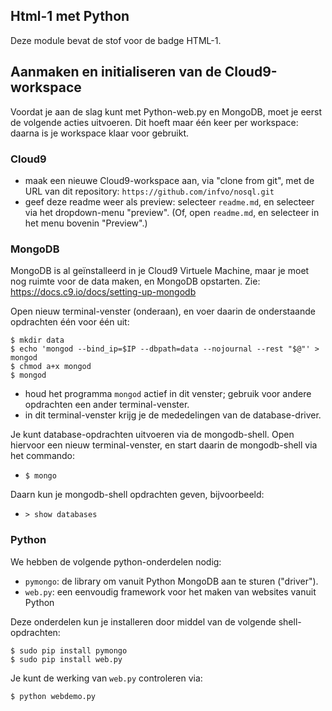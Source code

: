 ## Html-1 met Python

Deze module bevat de stof voor de badge HTML-1.

## Aanmaken en initialiseren van de Cloud9-workspace

Voordat je aan de slag kunt met Python-web.py en MongoDB, moet je eerst de volgende acties uitvoeren. Dit hoeft maar één keer per workspace: daarna is je workspace klaar voor gebruikt.

### Cloud9

* maak een nieuwe Cloud9-workspace aan, via "clone from git", met de URL van dit repository: `https://github.com/infvo/nosql.git`
* geef deze readme weer als preview: selecteer `readme.md`, en selecteer via het dropdown-menu "preview". (Of, open `readme.md`, en selecteer in het menu bovenin "Preview".)

### MongoDB

MongoDB is al geïnstalleerd in je Cloud9 Virtuele Machine, maar je moet nog ruimte voor de data maken, en MongoDB opstarten. Zie: https://docs.c9.io/docs/setting-up-mongodb

Open nieuw terminal-venster (onderaan), en voer daarin de onderstaande opdrachten één voor één uit:

```shell
$ mkdir data
$ echo 'mongod --bind_ip=$IP --dbpath=data --nojournal --rest "$@"' > mongod
$ chmod a+x mongod
$ mongod
```

* houd het programma `mongod` actief in dit venster; gebruik voor andere opdrachten een ander terminal-venster.
* in dit terminal-venster krijg je de mededelingen van de database-driver.

Je kunt database-opdrachten uitvoeren via de mongodb-shell. Open hiervoor een nieuw terminal-venster, en start daarin de mongodb-shell via het commando: 

* `$ mongo`

Daarn kun je mongodb-shell opdrachten geven, bijvoorbeeld: 

* `> show databases`

### Python

We hebben de volgende python-onderdelen nodig:

* `pymongo`: de library om vanuit Python MongoDB aan te sturen ("driver").
* `web.py`: een eenvoudig framework voor het maken van websites vanuit Python

Deze onderdelen kun je installeren door middel van de volgende shell-opdrachten:

```shell
$ sudo pip install pymongo
$ sudo pip install web.py
```

Je kunt de werking van `web.py` controleren via:

```
$ python webdemo.py
```
